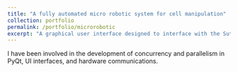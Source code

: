 ```yaml
---
title: "A fully automated micro robotic system for cell manipulation"
collection: portfolio
permalink: /portfolio/microrobotic
excerpt: "A graphical user interface designed to interface with the Sutter micromanipulator and Nikon microscopy systems. <br/><img src='/images/A fully automated micro robotic system for cell manipulation.png'>"
---
```


I have been involved in the development of concurrency and parallelism in PyQt, UI interfaces, and hardware communications.